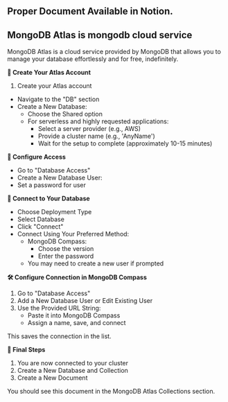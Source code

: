 ## Proper Document Available in Notion.

## MongoDB Atlas is mongodb cloud service

MongoDB Atlas is a cloud service provided by MongoDB
that allows you to manage your database effortlessly and for free, indefinitely.


**🎯 Create Your Atlas Account**

1. Create your Atlas account
- Navigate to the "DB" section
- Create a New Database:
    - Choose the Shared option
    -  For serverless and highly requested applications:
        -  Select a server provider (e.g., AWS)
        - Provide a cluster name (e.g., 'AnyName')
        - Wait for the setup to complete (approximately 10-15 minutes)


**🔑 Configure Access**

- Go to "Database Access"
- Create a New Database User:
- Set a password for user


**🔗 Connect to Your Database**

- Choose Deployment Type
- Select Database
- Click "Connect"
- Connect Using Your Preferred Method:
    - MongoDB Compass:
        - Choose the version
        - Enter the password
    - You may need to create a new user if prompted


**🛠️ Configure Connection in MongoDB Compass**

1. Go to "Database Access"
2. Add a New Database User or Edit Existing User
3. Use the Provided URL String:
    - Paste it into MongoDB Compass
    - Assign a name, save, and connect

This saves the connection in the list.


**🎉 Final Steps**

1. You are now connected to your cluster
2. Create a New Database and Collection
3. Create a New Document

You should see this document in the MongoDB Atlas Collections section.